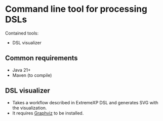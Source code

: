 # Command line tool for processing DSLs

Contained tools:

- DSL visualizer

## Common requirements

- Java 21+
- Maven (to compile)

## DSL visualizer

- Takes a workflow described in ExtremeXP DSL and generates
  SVG with the visualization.
- It requires [Graphviz](https://graphviz.org/) to be installed.